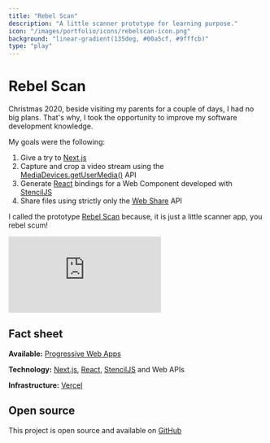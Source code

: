 ```yaml
---
title: "Rebel Scan"
description: "A little scanner prototype for learning purpose."
icon: "/images/portfolio/icons/rebelscan-icon.png"
background: "linear-gradient(135deg, #00a5cf, #9fffcb)"
type: "play"
---
```


# Rebel Scan

Christmas 2020, beside visiting my parents for a couple of days, I had no big plans. That's why, I took the opportunity to improve my software development knowledge.

My goals were the following:

1. Give a try to [Next.js](https://nextjs.org/)
2. Capture and crop a video stream using the [MediaDevices.getUserMedia()](https://developer.mozilla.org/fr/docs/Web/API/MediaDevices/getUserMedia) API
3. Generate [React](https://reactjs.org/) bindings for a Web Component developed with [StencilJS](https://stenciljs.com/)
4. Share files using strictly only the [Web Share](https://developer.mozilla.org/fr/docs/Web/API/Navigator/share) API

I called the prototype [Rebel Scan](https://rebelscan.com/) because, it is just a little scanner app, you rebel scum!

<iframe
    title="Rebel Scan demo"
    src="https://www.youtube.com/embed/D3gfjqAo_Qs"
    frameBorder="0"
    allow="accelerometer; autoplay; encrypted-media; gyroscope; picture-in-picture"></iframe>

## Fact sheet

**Available:** [Progressive Web Apps](https://rebelscan.com/)

**Technology:** [Next.js](https://nextjs.org/), [React](https://reactjs.org/), [StencilJS](https://stenciljs.com/) and Web APIs

**Infrastructure:** [Vercel](https://vercel.com/)

## Open source

This project is open source and available on [GitHub](https://github.com/peterpeterparker/rebelscan)
